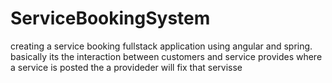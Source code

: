 # ServiceBookingSystem
 creating a service booking fullstack application using angular and spring. basically its the interaction between customers and service provides where a service is posted the a provideder will fix that servisse

